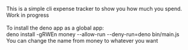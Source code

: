 This is a simple cli expense tracker to show you how much you spend.<br>
Work in progress<br>
<br>
To install the deno app as a global app:<br>
deno install -gRWEn money --allow-run --deny-run=deno bin/main.js<br>
You can change the name from money to whatever you want
